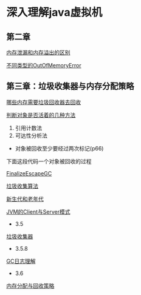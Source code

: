 # 深入理解java虚拟机

## 第二章


[内存泄漏和内存溢出的区别](https://github.com/shanyao19940801/BookeNote/blob/master/JVM/file/chapter02/%E5%86%85%E5%AD%98%E6%B3%84%E6%BC%8F%E5%92%8C%E5%86%85%E5%AD%98%E6%BA%A2%E5%87%BA%E7%9A%84%E5%8C%BA%E5%88%AB.md)

[不同类型的OutOfMemoryError](https://github.com/shanyao19940801/BookeNote/blob/master/JVM/file/chapter02/不同类型的OutOfMemoryError.md)

## 第三章：垃圾收集器与内存分配策略

[哪些内存需要垃圾回收器去回收](https://github.com/shanyao19940801/BookeNote/blob/master/JVM/file/chapter03/%E5%9E%83%E5%9C%BE%E6%94%B6%E9%9B%86%E5%99%A8%E4%B8%8E%E5%86%85%E5%AD%98%E5%88%86%E9%85%8D%E7%AD%96%E7%95%A5.md)

[判断对象是否活着的几种方法](https://github.com/shanyao19940801/BookeNote/blob/master/JVM/file/chapter03/%E5%88%A4%E6%96%AD%E5%AF%B9%E8%B1%A1%E6%98%AF%E5%90%A6%E6%B4%BB%E7%9D%80.md)

1. 引用计数法
2. 可达性分析法

* 对象被回收至少要经过两次标记(p66)

下面这段代码一个对象被回收的过程

[FinalizeEscapeGC](https://github.com/shanyao19940801/BookeNote/blob/master/JVM/codeshow/src/com/jvm/chapter03/FinalizeEscapeGC.java)

[垃圾收集算法](https://github.com/shanyao19940801/BookeNote/blob/master/JVM/file/chapter03/%E5%9E%83%E5%9C%BE%E6%94%B6%E9%9B%86%E7%AE%97%E6%B3%95.md)

[新生代和老年代](https://github.com/shanyao19940801/BookeNote/blob/master/JVM/file/chapter03/Java%E5%86%85%E5%AD%98%E6%96%B0%E7%94%9F%E4%BB%A3%E5%92%8C%E8%80%81%E5%B9%B4%E4%BB%A3.md)


[JVM的Client与Server模式](https://github.com/shanyao19940801/BookeNote/blob/master/JVM/file/JVM%E4%B8%A4%E7%A7%8D%E5%90%AF%E5%8A%A8%E6%A8%A1%E5%BC%8F.md)

* 3.5

[垃圾收集器](https://github.com/shanyao19940801/BookeNote/blob/master/JVM/file/chapter03/%E5%90%84%E7%A7%8D%E5%9E%83%E5%9C%BE%E6%94%B6%E9%9B%86%E5%99%A8.md)

* 3.5.8

 [GC日志理解](https://github.com/shanyao19940801/BookeNote/blob/master/JVM/file/chapter03/GC%E6%97%A5%E5%BF%97%E9%98%85%E8%AF%BB.md)

* 3.6

[内存分配与回收策略](https://github.com/shanyao19940801/BookeNote/blob/master/JVM/file/chapter03/3.6%E5%86%85%E5%AD%98%E5%88%86%E9%85%8D%E4%B8%8E%E5%9B%9E%E6%94%B6%E7%AD%96%E7%95%A5.md)

